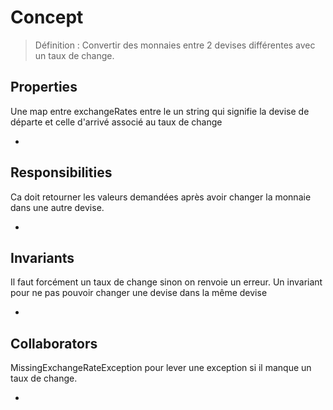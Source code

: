 # Concept

> Définition : Convertir des monnaies entre 2 devises différentes avec un taux de change.

## Properties

Une map entre exchangeRates entre le un string qui signifie la devise de départe et celle d'arrivé associé au taux de change

-

## Responsibilities

Ca doit retourner les valeurs demandées après avoir changer la monnaie dans une autre devise.

-

## Invariants

Il faut forcément un taux de change sinon on renvoie un erreur.
Un invariant pour ne pas pouvoir changer une devise dans la même devise

-

## Collaborators

MissingExchangeRateException pour lever une exception si il manque un taux de change.

-
